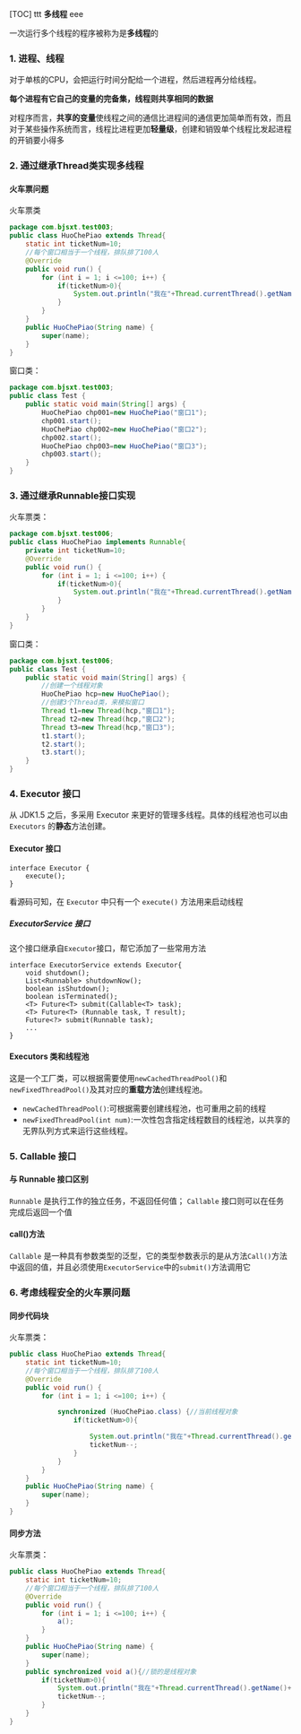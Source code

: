 [TOC]
ttt
 **多线程**
 eee

一次运行多个线程的程序被称为是**多线程**的

### 1. 进程、线程
对于单核的CPU，会把运行时间分配给一个进程，然后进程再分给线程。

**每个进程有它自己的变量的完备集，线程则共享相同的数据**

对程序而言，**共享的变量**使线程之间的通信比进程间的通信更加简单而有效，而且对于某些操作系统而言，线程比进程更加**轻量级**，创建和销毁单个线程比发起进程的开销要小得多

### 2. 通过继承Thread类实现多线程

#### 火车票问题
火车票类

```java
package com.bjsxt.test003;
public class HuoChePiao extends Thread{
	static int ticketNum=10;
	//每个窗口相当于一个线程，排队排了100人
	@Override
	public void run() {
		for (int i = 1; i <=100; i++) {
			if(ticketNum>0){
				System.out.println("我在"+Thread.currentThread().getName()+",买了第"+(ticketNum--)+"张车票");
			}
		}
	}
	public HuoChePiao(String name) {
		super(name);
	}
}

```
窗口类：

```java
package com.bjsxt.test003;
public class Test {
	public static void main(String[] args) {
		HuoChePiao chp001=new HuoChePiao("窗口1");
		chp001.start();
		HuoChePiao chp002=new HuoChePiao("窗口2");
		chp002.start();
		HuoChePiao chp003=new HuoChePiao("窗口3");
		chp003.start();
	}
}

```

###  3. 通过继承Runnable接口实现
火车票类：

```java
package com.bjsxt.test006;
public class HuoChePiao implements Runnable{
	private int ticketNum=10;
	@Override
	public void run() {
		for (int i = 1; i <=100; i++) {
			if(ticketNum>0){
				System.out.println("我在"+Thread.currentThread().getName()+"买到了第"+(ticketNum--)+"张火车票");
			}
		}
	}
}
```
窗口类：

```java
package com.bjsxt.test006;
public class Test {
	public static void main(String[] args) {
		//创建一个线程对象
		HuoChePiao hcp=new HuoChePiao();
		//创建3个Thread类，来模拟窗口
		Thread t1=new Thread(hcp,"窗口1");
		Thread t2=new Thread(hcp,"窗口2");
		Thread t3=new Thread(hcp,"窗口3");
		t1.start();
		t2.start();
		t3.start();
	}
}

```
### 4. Executor 接口

从 JDK1.5 之后，多采用 Executor 来更好的管理多线程。具体的线程池也可以由 `Executors` 的**静态**方法创建。

#### Executor 接口
```
interface Executor {
	execute();
}
```
看源码可知，在 `Executor` 中只有一个 `execute()` 方法用来启动线程

##### ExecutorService 接口
这个接口继承自`Executor`接口，帮它添加了一些常用方法
```
interface ExecutorService extends Executor{
	void shutdown();
	List<Runnable> shutdownNow();
	boolean isShutdown();
	boolean isTerminated();
	<T> Future<T> submit(Callable<T> task);
	<T> Future<T> (Runnable task, T result);
	Future<?> submit(Runnable task);
	...
}
```
#### Executors 类和线程池

这是一个工厂类，可以根据需要使用`newCachedThreadPool()`和`newFixedThreadPool()`及其对应的**重载方法**创建线程池。
- `newCachedThreadPool()`:可根据需要创建线程池，也可重用之前的线程
- `newFixedThreadPool(int num)`:一次性包含指定线程数目的线程池，以共享的无界队列方式来运行这些线程。
### 5. Callable 接口
#### 与 Runnable 接口区别
`Runnable` 是执行工作的独立任务，不返回任何值；
`Callable` 接口则可以在任务完成后返回一个值

#### call()方法

`Callable` 是一种具有参数类型的泛型，它的类型参数表示的是从方法`Call()`方法中返回的值，并且必须使用`ExecutorService`中的`submit()`方法调用它

### 6. 考虑线程安全的火车票问题

#### 同步代码块
火车票类：

```java
public class HuoChePiao extends Thread{
	static int ticketNum=10;
	//每个窗口相当于一个线程，排队排了100人
	@Override
	public void run() {
		for (int i = 1; i <=100; i++) {

			synchronized (HuoChePiao.class) {//当前线程对象
				if(ticketNum>0){

					System.out.println("我在"+Thread.currentThread().getName()+",买了第"+(ticketNum)+"张车票");
					ticketNum--;
				}
			}
		}
	}
	public HuoChePiao(String name) {
		super(name);
	}
}
```

#### 同步方法
火车票类：

```java
public class HuoChePiao extends Thread{
	static int ticketNum=10;
	//每个窗口相当于一个线程，排队排了100人
	@Override
	public void run() {
		for (int i = 1; i <=100; i++) {
			a();
		}
	}
	public HuoChePiao(String name) {
		super(name);
	}
	public synchronized void a(){//锁的是线程对象
		if(ticketNum>0){
			System.out.println("我在"+Thread.currentThread().getName()+",买了第"+(ticketNum)+"张车票");
			ticketNum--;
		}
	}
}

```
